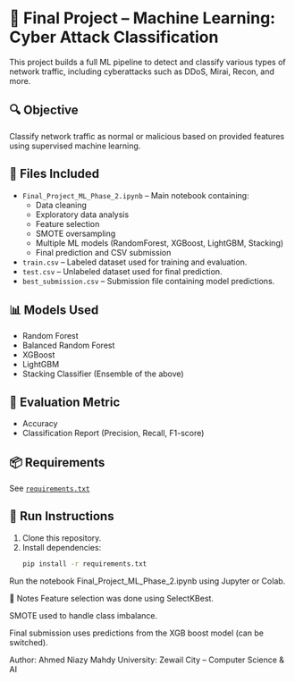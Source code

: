 # 🧠 Final Project – Machine Learning: Cyber Attack Classification

This project builds a full ML pipeline to detect and classify various types of network traffic, including cyberattacks such as DDoS, Mirai, Recon, and more.

## 🔍 Objective
Classify network traffic as normal or malicious based on provided features using supervised machine learning.

## 📁 Files Included
- `Final_Project_ML_Phase_2.ipynb` – Main notebook containing:
  - Data cleaning
  - Exploratory data analysis
  - Feature selection
  - SMOTE oversampling
  - Multiple ML models (RandomForest, XGBoost, LightGBM, Stacking)
  - Final prediction and CSV submission
- `train.csv` – Labeled dataset used for training and evaluation.
- `test.csv` – Unlabeled dataset used for final prediction.
- `best_submission.csv` – Submission file containing model predictions.

## 📊 Models Used
- Random Forest
- Balanced Random Forest
- XGBoost
- LightGBM
- Stacking Classifier (Ensemble of the above)

## 🧪 Evaluation Metric
- Accuracy
- Classification Report (Precision, Recall, F1-score)

## 📦 Requirements
See [`requirements.txt`](requirements.txt)

## 🚀 Run Instructions
1. Clone this repository.
2. Install dependencies:
   ```bash
   pip install -r requirements.txt
Run the notebook Final_Project_ML_Phase_2.ipynb using Jupyter or Colab.

📌 Notes
Feature selection was done using SelectKBest.

SMOTE used to handle class imbalance.

Final submission uses predictions from the XGB boost model (can be switched).

Author: Ahmed Niazy Mahdy
University: Zewail City – Computer Science & AI


